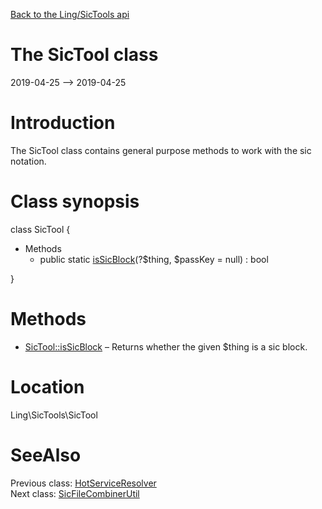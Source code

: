 [Back to the Ling/SicTools api](https://github.com/lingtalfi/SicTools/blob/master/doc/api/Ling/SicTools.md)



The SicTool class
================
2019-04-25 --> 2019-04-25






Introduction
============

The SicTool class contains general purpose methods to work with the sic notation.



Class synopsis
==============


class <span class="pl-k">SicTool</span>  {

- Methods
    - public static [isSicBlock](https://github.com/lingtalfi/SicTools/blob/master/doc/api/Ling/SicTools/SicTool/isSicBlock.md)(?$thing, $passKey = null) : bool

}






Methods
==============

- [SicTool::isSicBlock](https://github.com/lingtalfi/SicTools/blob/master/doc/api/Ling/SicTools/SicTool/isSicBlock.md) &ndash; Returns whether the given $thing is a sic block.





Location
=============
Ling\SicTools\SicTool


SeeAlso
==============
Previous class: [HotServiceResolver](https://github.com/lingtalfi/SicTools/blob/master/doc/api/Ling/SicTools/HotServiceResolver.md)<br>Next class: [SicFileCombinerUtil](https://github.com/lingtalfi/SicTools/blob/master/doc/api/Ling/SicTools/Util/SicFileCombinerUtil.md)<br>
